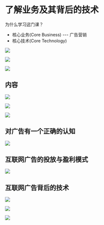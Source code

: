 # 了解业务及其背后的技术

为什么学习这门课？
- 核心业务(Core Business) --- 广告营销
- 核心技术(Core Technology)

![](./img/01-01.PNG)

![](./img/01-02.PNG)

![](./img/000.PNG)

## 内容

![](./img/01-03.PNG)

![](./img/01-04.PNG)

![](./img/01-05.PNG)


## 对广告有一个正确的认知

![](./img/01-06.PNG)


## 互联网广告的投放与盈利模式

![](./img/01-07.PNG)


## 互联网广告背后的技术

![](./img/01-08.PNG)

![](./img/01-09.PNG)

![](./img/01-10.PNG)

